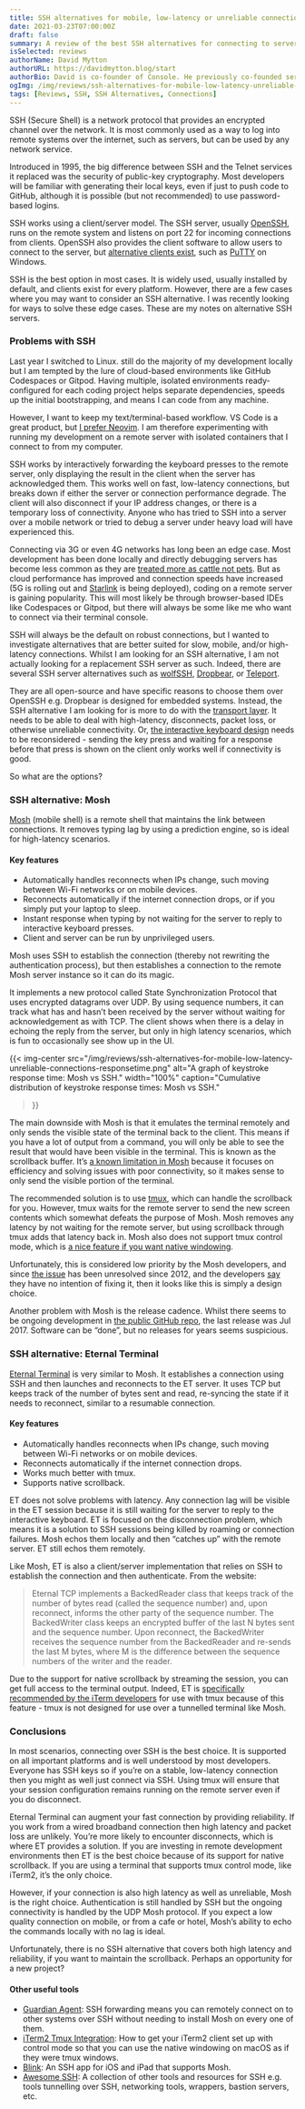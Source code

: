 ```yaml
---
title: SSH alternatives for mobile, low-latency or unreliable connections
date: 2021-03-23T07:00:00Z
draft: false
summary: A review of the best SSH alternatives for connecting to servers over poor connections.
isSelected: reviews
authorName: David Mytton
authorURL: https://davidmytton.blog/start
authorBio: David is co-founder of Console. He previously co-founded server monitoring startup, Server Density, where he built the original version of the product in Python and grew the business to acquisition in 2018, at which point it was used by hundreds of customers to collect billions of time series metrics from millions of servers. More recently, he has been researching sustainable computing at Imperial College London & Uptime Institute, which he continues to do alongside running Console.
ogImg: /img/reviews/ssh-alternatives-for-mobile-low-latency-unreliable-connections-responsetime.png
tags: [Reviews, SSH, SSH Alternatives, Connections]
---
```


SSH (Secure Shell) is a network protocol that provides an encrypted channel
over the network. It is most commonly used as a way to log into remote systems
over the internet, such as servers, but can be used by any network service.

Introduced in 1995, the big difference between SSH and the Telnet services it
replaced was the security of public-key cryptography. Most developers will be
familiar with generating their local keys, even if just to push code to GitHub,
although it is possible (but not recommended) to use password-based logins.

SSH works using a client/server model. The SSH server, usually
[OpenSSH](https://en.wikipedia.org/wiki/OpenSSH), runs on the remote system and
listens on port 22 for incoming connections from clients.  OpenSSH also
provides the client software to allow users to connect to the server, but
[alternative clients
exist](https://en.wikipedia.org/wiki/Comparison_of_SSH_clients), such as
[PuTTY](https://en.wikipedia.org/wiki/PuTTY) on Windows.

SSH is the best option in most cases. It is widely used, usually installed by
default, and clients exist for every platform. However, there are a few cases
where you may want to consider an SSH alternative. I was recently looking for
ways to solve these edge cases. These are my notes on alternative SSH servers.

### Problems with SSH

Last year I switched to Linux. still do the majority of my development locally
but I am tempted by the lure of cloud-based environments like GitHub Codespaces
or Gitpod. Having multiple, isolated environments ready-configured for each
coding project helps separate dependencies, speeds up the initial
bootstrapping, and means I can code from any machine.

However, I want to keep my text/terminal-based workflow. VS Code is a great
product, but [I prefer
Neovim](/reviews/neovim-best-code-editor-ide-for-developers/). I am therefore
experimenting with running my development on a remote server with isolated
containers that I connect to from my computer.

SSH works by interactively forwarding the keyboard presses to the remote
server, only displaying the result in the client when the server has
acknowledged them. This works well on fast, low-latency connections, but breaks
down if either the server or connection performance degrade. The client will
also disconnect if your IP address changes, or there is a temporary loss of
connectivity. Anyone who has tried to SSH into a server over a mobile network
or tried to debug a server under heavy load will have experienced this.

Connecting via 3G or even 4G networks has long been an edge case. Most
development has been done locally and directly debugging servers has become
less common as they are [treated more as cattle not
pets](https://cloudscaling.com/blog/cloud-computing/the-history-of-pets-vs-cattle/).
But as cloud performance has improved and connection speeds have increased (5G
is rolling out and [Starlink](https://www.starlink.com/) is being deployed),
coding on a remote server is gaining popularity. This will most likely be
through browser-based IDEs like Codespaces or Gitpod, but there will always be
some like me who want to connect via their terminal console.

SSH will always be the default on robust connections, but I wanted to
investigate alternatives that are better suited for slow, mobile, and/or
high-latency connections. Whilst I am looking for an SSH alternative, I am not
actually looking for a replacement SSH server as such. Indeed, there are
several SSH server alternatives such as
[wolfSSH](https://www.wolfssl.com/products/wolfssh/),
[Dropbear](https://matt.ucc.asn.au/dropbear/dropbear.html), or
[Teleport](https://github.com/gravitational/teleport).

They are all open-source and have specific reasons to choose them over OpenSSH
e.g. Dropbear is designed for embedded systems. Instead, the SSH alternative I
am looking for is more to do with the [transport
layer](https://tools.ietf.org/html/rfc4253). It needs to be able to deal with
high-latency, disconnects, packet loss, or otherwise unreliable connectivity.
Or, [the interactive keyboard design](https://tools.ietf.org/html/rfc4256)
needs to be reconsidered - sending the key press and waiting for a response
before that press is shown on the client only works well if connectivity is
good.

So what are the options?

### SSH alternative: Mosh

[Mosh](https://mosh.org) (mobile shell) is a remote shell that maintains the
link between connections. It removes typing lag by using a prediction engine,
so is ideal for high-latency scenarios.

#### Key features

* Automatically handles reconnects when IPs change, such moving between Wi-Fi
  networks or on mobile devices.
* Reconnects automatically if the internet connection drops, or if you simply
  put your laptop to sleep.
* Instant response when typing by not waiting for the server to reply to
  interactive keyboard presses.
* Client and server can be run by unprivileged users.

Mosh uses SSH to establish the connection (thereby not rewriting the
authentication process), but then establishes a connection to the remote Mosh
server instance so it can do its magic.

It implements a new protocol called State Synchronization Protocol that uses
encrypted datagrams over UDP. By using sequence numbers, it can track what has
and hasn’t been received by the server without waiting for acknowledgement as
with TCP. The client shows when there is a delay in echoing the reply from the
server, but only in high latency scenarios, which is fun to occasionally see
show up in the UI.

{{< img-center
src="/img/reviews/ssh-alternatives-for-mobile-low-latency-unreliable-connections-responsetime.png"
alt="A graph of keystroke response time: Mosh vs SSH."
width="100%"
caption="Cumulative distribution of keystroke response times: Mosh vs SSH."
>}}

The main downside with Mosh is that it emulates the terminal remotely and only
sends the visible state of the terminal back to the client. This means if you
have a lot of output from a command, you will only be able to see the result
that would have been visible in the terminal. This is known as the scrollback
buffer. It’s [a known limitation in
Mosh](https://github.com/mobile-shell/mosh/issues/2) because it focuses on
efficiency and solving issues with poor connectivity, so it makes sense to only
send the visible portion of the terminal.

The recommended solution is to use [tmux](https://github.com/tmux/tmux), which
can handle the scrollback for you. However, tmux waits for the remote server to
send the new screen contents which somewhat defeats the purpose of Mosh. Mosh
removes any latency by not waiting for the remote server, but using scrollback
through tmux adds that latency back in. Mosh also does not support tmux control
mode, which is [a nice feature if you want native
windowing](https://medium.com/@gveloper/using-iterm2s-built-in-integration-with-tmux-d5d0ef55ec30).

Unfortunately, this is considered low priority by the Mosh developers, and
since [the issue](https://github.com/mobile-shell/mosh/issues/122) has been
unresolved since 2012, and the developers
[say](https://github.com/mobile-shell/mosh/issues/122#issuecomment-682060982)
they have no intention of fixing it, then it looks like this is simply a design
choice.

Another problem with Mosh is the release cadence. Whilst there seems to be
ongoing development in [the public GitHub
repo](https://github.com/mobile-shell/mosh), the last release was Jul 2017.
Software can be “done”, but no releases for years seems suspicious.

### SSH alternative: Eternal Terminal

[Eternal Terminal](https://eternalterminal.dev/) is very similar to Mosh. It
establishes a connection using SSH and then launches and reconnects to the ET
server. It uses TCP but keeps track of the number of bytes sent and read,
re-syncing the state if it needs to reconnect, similar to a resumable
connection.

#### Key features

* Automatically handles reconnects when IPs change, such moving between Wi-Fi
  networks or on mobile devices.
* Reconnects automatically if the internet connection drops.
* Works much better with tmux.
* Supports native scrollback.

ET does not solve problems with latency. Any connection lag will be visible in
the ET session because it is still waiting for the server to reply to the
interactive keyboard. ET is focused on the disconnection problem, which means
it is a solution to SSH sessions being killed by roaming or connection
failures. Mosh echos them locally and then “catches up” with the remote server.
ET still echos them remotely.

Like Mosh, ET is also a client/server implementation that relies on SSH to
establish the connection and then authenticate. From the website:

> Eternal TCP implements a BackedReader class that keeps track of the number of
> bytes read (called the sequence number) and, upon reconnect, informs the
> other party of the sequence number. The BackedWriter class keeps an encrypted
> buffer of the last N bytes sent and the sequence number. Upon reconnect, the
> BackedWriter receives the sequence number from the BackedReader and re-sends
> the last M bytes, where M is the difference between the sequence numbers of
> the writer and the reader.

Due to the support for native scrollback by streaming the session, you can get
full access to the terminal output. Indeed, ET is [specifically recommended by
the iTerm
developers](https://gitlab.com/gnachman/iterm2/-/wikis/tmux-Integration-Best-Practices#i-want-to-use-mosh)
for use with tmux because of this feature - tmux is not designed for use over a
tunnelled terminal like Mosh.

### Conclusions

In most scenarios, connecting over SSH is the best choice. It is supported on
all important platforms and is well understood by most developers. Everyone has
SSH keys so if you’re on a stable, low-latency connection then you might as
well just connect via SSH. Using tmux will ensure that your session
configuration remains running on the remote server even if you do disconnect.

Eternal Terminal can augment your fast connection by providing reliability. If
you work from a wired broadband connection then high latency and packet loss
are unlikely. You’re more likely to encounter disconnects, which is where ET
provides a solution. If you are investing in remote development environments
then ET is the best choice because of its support for native scrollback. If you
are using a terminal that supports tmux control mode, like iTerm2, it’s the
only choice.

However, if your connection is also high latency as well as unreliable, Mosh is
the right choice. Authentication is still handled by SSH but the ongoing
connectivity is handled by the UDP Mosh protocol. If you expect a low quality
connection on mobile, or from a cafe or hotel, Mosh’s ability to echo the
commands locally with no lag is ideal.

Unfortunately, there is no SSH alternative that covers both high latency and
reliability, if you want to maintain the scrollback. Perhaps an opportunity for
a new project?

#### Other useful tools

* [Guardian Agent](https://github.com/StanfordSNR/guardian-agent): SSH
  forwarding means you can remotely connect on to other systems over SSH
  without needing to install Mosh on every one of them.
* [iTerm2 Tmux
  Integration](https://iterm2.com/documentation-tmux-integration.html): How to
  get your iTerm2 client set up with control mode so that you can use the
  native windowing on macOS as if they were tmux windows.
* [Blink](https://blink.sh/): An SSH app for iOS and iPad that supports Mosh.
* [Awesome SSH](https://project-awesome.org/moul/awesome-ssh): A collection of
  other tools and resources for SSH e.g. tools tunnelling over SSH, networking
  tools, wrappers, bastion servers, etc.
